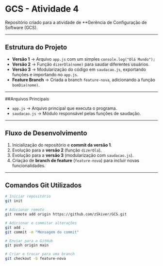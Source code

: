 # GCS - Atividade 4

Repositório criado para a atividade de **Gerência de Configuração de Software (GCS).  

---

## Estrutura do Projeto

- **Versão 1** → Arquivo `app.js` com um simples `console.log("Olá Mundo");`  
- **Versão 2** → Função `dizerOla(nome)` para saudar diferentes usuários.  
- **Versão 3** → Modularização do código em `saudacao.js`, exportando funções e importando no `app.js`.  
- **Feature Branch** → Criada a branch `feature-nova`, adicionando a função `bomDia(nome)`.

---

##Arquivos Principais

- `app.js` → Arquivo principal que executa o programa.  
- `saudacao.js` → Módulo responsável pelas funções de saudação.  

---

## Fluxo de Desenvolvimento

1. Inicialização do repositório e **commit da versão 1**.  
2. Evolução para a **versão 2** (função `dizerOla`).  
3. Evolução para a **versão 3** (modularização com `saudacao.js`).  
4. Criação de **branch de feature** (`feature-nova`) para incluir novas funcionalidades.  

---

## Comandos Git Utilizados

```bash
# Iniciar repositório
git init

# Adicionar remoto
git remote add origin https://github.com/zSkiver/GCS.git

# Adicionar e commitar alterações
git add .
git commit -m "Mensagem do commit"

# Enviar para o GitHub
git push origin main

# Criar e trocar para uma branch
git checkout -b feature-nova
